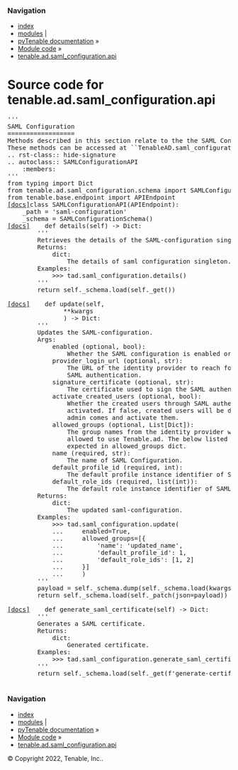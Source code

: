 <!DOCTYPE html>
<html lang="en">
  <head>
    <meta charset="utf-8" />
    <meta name="viewport" content="width=device-width, initial-scale=1.0" />
    <link rel="index" title="Index" href="../../../../genindex.md" />
  </head><body>
    <div class="related" role="navigation" aria-label="related navigation">
      <h3>Navigation</h3>
      <ul>
        <li class="right" style="margin-right: 10px">
          <a href="../../../../genindex.md" title="General Index"
             accesskey="I">index</a></li>
        <li class="right" >
          <a href="../../../../py-modindex.md" title="Python Module Index"
             >modules</a> |</li>
        <li class="nav-item nav-item-0"><a href="../../../../README.md">pyTenable  documentation</a> &#187;</li>
          <li class="nav-item nav-item-1"><a href="../../../index.md" accesskey="U">Module code</a> &#187;</li>
        <li class="nav-item nav-item-this"><a href="">tenable.ad.saml_configuration.api</a></li> 
      </ul>
    </div>  
    <div class="document">
      <div class="documentwrapper">
          <div class="body" role="main">
  <h1>Source code for tenable.ad.saml_configuration.api</h1><div class="highlight"><pre>
<span></span><span class="sd">&#39;&#39;&#39;</span>
<span class="sd">SAML Configuration</span>
<span class="sd">==================</span>
<span class="sd">Methods described in this section relate to the the SAML Configuration API.</span>
<span class="sd">These methods can be accessed at ``TenableAD.saml_configuration``.</span>
<span class="sd">.. rst-class:: hide-signature</span>
<span class="sd">.. autoclass:: SAMLConfigurationAPI</span>
<span class="sd">    :members:</span>
<span class="sd">&#39;&#39;&#39;</span>
<span class="kn">from</span> <span class="nn">typing</span> <span class="kn">import</span> <span class="n">Dict</span>
<span class="kn">from</span> <span class="nn">tenable.ad.saml_configuration.schema</span> <span class="kn">import</span> <span class="n">SAMLConfigurationSchema</span>
<span class="kn">from</span> <span class="nn">tenable.base.endpoint</span> <span class="kn">import</span> <span class="n">APIEndpoint</span>
<div class="viewcode-block" id="SAMLConfigurationAPI"><a class="viewcode-back" href="../../../../tenable.ad.saml_configuration.md#tenable.ad.saml_configuration.api.SAMLConfigurationAPI">[docs]</a><span class="k">class</span> <span class="nc">SAMLConfigurationAPI</span><span class="p">(</span><span class="n">APIEndpoint</span><span class="p">):</span>
    <span class="n">_path</span> <span class="o">=</span> <span class="s1">&#39;saml-configuration&#39;</span>
    <span class="n">_schema</span> <span class="o">=</span> <span class="n">SAMLConfigurationSchema</span><span class="p">()</span>
<div class="viewcode-block" id="SAMLConfigurationAPI.details"><a class="viewcode-back" href="../../../../tenable.ad.saml_configuration.md#tenable.ad.saml_configuration.api.SAMLConfigurationAPI.details">[docs]</a>    <span class="k">def</span> <span class="nf">details</span><span class="p">(</span><span class="bp">self</span><span class="p">)</span> <span class="o">-&gt;</span> <span class="n">Dict</span><span class="p">:</span>
        <span class="sd">&#39;&#39;&#39;</span>
<span class="sd">        Retrieves the details of the SAML-configuration singleton.</span>
<span class="sd">        Returns:</span>
<span class="sd">            dict:</span>
<span class="sd">                The details of saml configuration singleton.</span>
<span class="sd">        Examples:</span>
<span class="sd">            &gt;&gt;&gt; tad.saml_configuration.details()</span>
<span class="sd">        &#39;&#39;&#39;</span>
        <span class="k">return</span> <span class="bp">self</span><span class="o">.</span><span class="n">_schema</span><span class="o">.</span><span class="n">load</span><span class="p">(</span><span class="bp">self</span><span class="o">.</span><span class="n">_get</span><span class="p">())</span></div>
<div class="viewcode-block" id="SAMLConfigurationAPI.update"><a class="viewcode-back" href="../../../../tenable.ad.saml_configuration.md#tenable.ad.saml_configuration.api.SAMLConfigurationAPI.update">[docs]</a>    <span class="k">def</span> <span class="nf">update</span><span class="p">(</span><span class="bp">self</span><span class="p">,</span>
               <span class="o">**</span><span class="n">kwargs</span>
               <span class="p">)</span> <span class="o">-&gt;</span> <span class="n">Dict</span><span class="p">:</span>
        <span class="sd">&#39;&#39;&#39;</span>
<span class="sd">        Updates the SAML-configuration.</span>
<span class="sd">        Args:</span>
<span class="sd">            enabled (optional, bool):</span>
<span class="sd">                Whether the SAML configuration is enabled or not.</span>
<span class="sd">            provider_login_url (optional, str):</span>
<span class="sd">                The URL of the identity provider to reach for</span>
<span class="sd">                SAML authentication.</span>
<span class="sd">            signature_certificate (optional, str):</span>
<span class="sd">                The certificate used to sign the SAML authentication.</span>
<span class="sd">            activate_created_users (optional, bool):</span>
<span class="sd">                Whether the created users through SAML authentication should be</span>
<span class="sd">                activated. If false, created users will be disabled until an</span>
<span class="sd">                admin comes and activate them.</span>
<span class="sd">            allowed_groups (optional, List[Dict]):</span>
<span class="sd">                The group names from the identity provider whose members are</span>
<span class="sd">                allowed to use Tenable.ad. The below listed params are</span>
<span class="sd">                expected in allowed_groups dict.</span>
<span class="sd">            name (required, str):</span>
<span class="sd">                The name of SAML Configuration.</span>
<span class="sd">            default_profile_id (required, int):</span>
<span class="sd">                The default profile instance identifier of SAML Configuration.</span>
<span class="sd">            default_role_ids (required, list(int)):</span>
<span class="sd">                The default role instance identifier of SAML Configuration.</span>
<span class="sd">        Returns:</span>
<span class="sd">            dict:</span>
<span class="sd">                The updated saml-configuration.</span>
<span class="sd">        Examples:</span>
<span class="sd">            &gt;&gt;&gt; tad.saml_configuration.update(</span>
<span class="sd">            ...     enabled=True,</span>
<span class="sd">            ...     allowed_groups=[{</span>
<span class="sd">            ...         &#39;name&#39;: &#39;updated_name&#39;,</span>
<span class="sd">            ...         &#39;default_profile_id&#39;: 1,</span>
<span class="sd">            ...         &#39;default_role_ids&#39;: [1, 2]</span>
<span class="sd">            ...     }]</span>
<span class="sd">            ...     )</span>
<span class="sd">        &#39;&#39;&#39;</span>
        <span class="n">payload</span> <span class="o">=</span> <span class="bp">self</span><span class="o">.</span><span class="n">_schema</span><span class="o">.</span><span class="n">dump</span><span class="p">(</span><span class="bp">self</span><span class="o">.</span><span class="n">_schema</span><span class="o">.</span><span class="n">load</span><span class="p">(</span><span class="n">kwargs</span><span class="p">))</span>
        <span class="k">return</span> <span class="bp">self</span><span class="o">.</span><span class="n">_schema</span><span class="o">.</span><span class="n">load</span><span class="p">(</span><span class="bp">self</span><span class="o">.</span><span class="n">_patch</span><span class="p">(</span><span class="n">json</span><span class="o">=</span><span class="n">payload</span><span class="p">))</span></div>
<div class="viewcode-block" id="SAMLConfigurationAPI.generate_saml_certificate"><a class="viewcode-back" href="../../../../tenable.ad.saml_configuration.md#tenable.ad.saml_configuration.api.SAMLConfigurationAPI.generate_saml_certificate">[docs]</a>    <span class="k">def</span> <span class="nf">generate_saml_certificate</span><span class="p">(</span><span class="bp">self</span><span class="p">)</span> <span class="o">-&gt;</span> <span class="n">Dict</span><span class="p">:</span>
        <span class="sd">&#39;&#39;&#39;</span>
<span class="sd">        Generates a SAML certificate.</span>
<span class="sd">        Returns:</span>
<span class="sd">            dict:</span>
<span class="sd">                Generated certificate.</span>
<span class="sd">        Examples:</span>
<span class="sd">            &gt;&gt;&gt; tad.saml_configuration.generate_saml_certificate()</span>
<span class="sd">        &#39;&#39;&#39;</span>
        <span class="k">return</span> <span class="bp">self</span><span class="o">.</span><span class="n">_schema</span><span class="o">.</span><span class="n">load</span><span class="p">(</span><span class="bp">self</span><span class="o">.</span><span class="n">_get</span><span class="p">(</span><span class="sa">f</span><span class="s1">&#39;generate-certificate&#39;</span><span class="p">))</span></div></div>
</pre></div>
            <div class="clearer"></div>
          </div>
      </div>
      <div class="clearer"></div>
    </div>
    <div class="related" role="navigation" aria-label="related navigation">
      <h3>Navigation</h3>
      <ul>
        <li class="right" style="margin-right: 10px">
          <a href="../../../../genindex.md" title="General Index"
             >index</a></li>
        <li class="right" >
          <a href="../../../../py-modindex.md" title="Python Module Index"
             >modules</a> |</li>
        <li class="nav-item nav-item-0"><a href="../../../../README.md">pyTenable  documentation</a> &#187;</li>
          <li class="nav-item nav-item-1"><a href="../../../index.md" >Module code</a> &#187;</li>
        <li class="nav-item nav-item-this"><a href="">tenable.ad.saml_configuration.api</a></li> 
      </ul>
    </div>
    <div class="footer" role="contentinfo">
        &#169; Copyright 2022, Tenable, Inc..
    </div>
  </body>
</html>